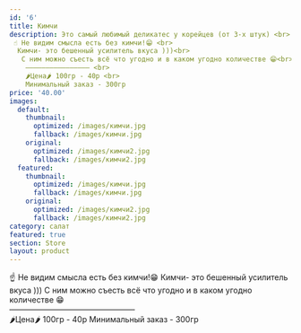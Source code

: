 ```yaml
---
id: '6'
title: Кимчи
description: Это самый любимый деликатес у корейцев (от 3-х штук) <br>
 ☝️ Не видим смысла есть без кимчи!😁 <br>
  Кимчи- это бешенный усилитель вкуса )))<br>
   С ним можно съесть всё что угодно и в каком угодно количестве 😁<br>
    ———————————————— <br>
    🌶Цена🌶 100гр - 40р <br>
    Минимальный заказ - 300гр
price: '40.00'
images:
  default:
    thumbnail:
      optimized: /images/кимчи.jpg
      fallback: /images/кимчи.jpg
    original:
      optimized: /images/кимчи2.jpg
      fallback: /images/кимчи2.jpg
  featured:
    thumbnail:
      optimized: /images/кимчи.jpg
      fallback: /images/кимчи.jpg
    original:
      optimized: /images/кимчи2.jpg
      fallback: /images/кимчи2.jpg
category: салат
featured: true
section: Store
layout: product
---
```


☝️ Не видим смысла есть без кимчи!😁 Кимчи- это бешенный усилитель вкуса ))) С ним можно съесть всё что угодно и в каком угодно количестве 😁<br> ———————————————— <br>
🌶Цена🌶 100гр - 40р Минимальный заказ - 300гр
